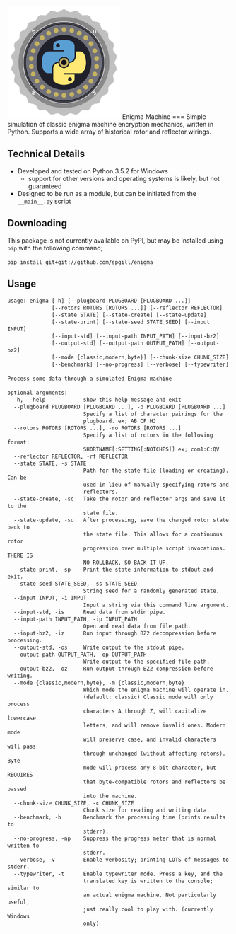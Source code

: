 <img src="https://raw.githubusercontent.com/spgill/enigma/master/icon.png" height="256">
Enigma Machine
===
Simple simulation of classic enigma machine encryption mechanics, written in Python.
Supports a wide array of historical rotor and reflector wirings.

Technical Details
---
* Developed and tested on Python 3.5.2 for Windows
    * support for other versions and operating systems is likely, but not guaranteed
* Designed to be run as a module, but can be initiated from the ```__main__.py``` script

Downloading
---
This package is not currently available on PyPI, but may be installed using ```pip``` with the following command;

```pip install git+git://github.com/spgill/enigma```

Usage
---
```
usage: enigma [-h] [--plugboard PLUGBOARD [PLUGBOARD ...]]
              [--rotors ROTORS [ROTORS ...]] [--reflector REFLECTOR]
              [--state STATE] [--state-create] [--state-update]
              [--state-print] [--state-seed STATE_SEED] [--input INPUT]
              [--input-std] [--input-path INPUT_PATH] [--input-bz2]
              [--output-std] [--output-path OUTPUT_PATH] [--output-bz2]
              [--mode {classic,modern,byte}] [--chunk-size CHUNK_SIZE]
              [--benchmark] [--no-progress] [--verbose] [--typewriter]

Process some data through a simulated Enigma machine

optional arguments:
  -h, --help            show this help message and exit
  --plugboard PLUGBOARD [PLUGBOARD ...], -p PLUGBOARD [PLUGBOARD ...]
                        Specify a list of character pairings for the
                        plugboard. ex; AB CF HJ
  --rotors ROTORS [ROTORS ...], -ro ROTORS [ROTORS ...]
                        Specify a list of rotors in the following format:
                        SHORTNAME[:SETTING[:NOTCHES]] ex; com1:C:QV
  --reflector REFLECTOR, -rf REFLECTOR
  --state STATE, -s STATE
                        Path for the state file (loading or creating). Can be
                        used in lieu of manually specifying rotors and
                        reflectors.
  --state-create, -sc   Take the rotor and reflector args and save it to the
                        state file.
  --state-update, -su   After processing, save the changed rotor state back to
                        the state file. This allows for a continuous rotor
                        progression over multiple script invocations. THERE IS
                        NO ROLLBACK, SO BACK IT UP.
  --state-print, -sp    Print the state information to stdout and exit.
  --state-seed STATE_SEED, -ss STATE_SEED
                        String seed for a randomly generated state.
  --input INPUT, -i INPUT
                        Input a string via this command line argument.
  --input-std, -is      Read data from stdin pipe.
  --input-path INPUT_PATH, -ip INPUT_PATH
                        Open and read data from file path.
  --input-bz2, -iz      Run input through BZ2 decompression before processing.
  --output-std, -os     Write output to the stdout pipe.
  --output-path OUTPUT_PATH, -op OUTPUT_PATH
                        Write output to the specified file path.
  --output-bz2, -oz     Run output through BZ2 compression before writing.
  --mode {classic,modern,byte}, -m {classic,modern,byte}
                        Which mode the enigma machine will operate in.
                        (default: classic) Classic mode will only process
                        characters A through Z, will capitalize lowercase
                        letters, and will remove invalid ones. Modern mode
                        will preserve case, and invalid characters will pass
                        through unchanged (without affecting rotors). Byte
                        mode will process any 8-bit character, but REQUIRES
                        that byte-compatible rotors and reflectors be passed
                        into the machine.
  --chunk-size CHUNK_SIZE, -c CHUNK_SIZE
                        Chunk size for reading and writing data.
  --benchmark, -b       Benchmark the processing time (prints results to
                        stderr).
  --no-progress, -np    Suppress the progress meter that is normal written to
                        stderr.
  --verbose, -v         Enable verbosity; printing LOTS of messages to stderr.
  --typewriter, -t      Enable typewriter mode. Press a key, and the
                        translated key is written to the console; similar to
                        an actual enigma machine. Not particularly useful,
                        just really cool to play with. (currently Windows
                        only)
```
